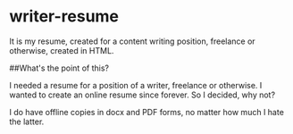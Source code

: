 # writer-resume
It is my resume, created for a content writing position, freelance or otherwise, created in HTML.

##What's the point of this?

I needed a resume for a position of a writer, freelance or otherwise. I wanted to create an online resume since forever. So I decided, why not?

I do have offline copies in docx and PDF forms, no matter how much I hate the latter.